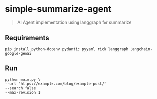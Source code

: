 # simple-summarize-agent
> AI Agent implementation using langgraph for summarize

## Requirements
```
pip install python-dotenv pydantic pyyaml rich langgraph langchain-google-genai
```

## Run
```
python main.py \
--url "https://example.com/blog/example-post/"
--search false
--max-revision 1
```
